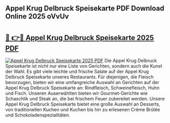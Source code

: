 ## Appel Krug Delbruck Speisekarte PDF Download Online 2025 oVvUv

# <h2><a href="http://gcd5jz.nevu.top/?p=Appel+Krug+Delbruck+Speisekarte">🔗 👉🔴 Appel Krug Delbruck Speisekarte 2025 PDF</a></h2>

[![Appel Krug Delbruck Speisekarte 2025 PDF](https://i.imgur.com/dBaPXMq.png)](http://gcd5jz.nevu.top/?p=Appel+Krug+Delbruck+Speisekarte)
Die Appel Krug Delbruck Speisekarte ist nicht nur eine Liste von Gerichten, sondern auch die Kunst der Wahl. Es gibt viele leichte und frische Salate auf der Appel Krug Delbruck Speisekarte unseres Restaurants. Für diejenigen, die Fleisch bevorzugen, bieten wir eine umfangreiche Auswahl an Gerichten auf der Appel Krug Delbruck Speisekarte an: Rindfleisch, Schweinefleisch, Huhn und Fisch. Unseren Auserwählten bieten wir Gourmet-Gerichte wie Schaschlik und Steak an, die bei frischem Feuer zubereitet werden. Unsere Appel Krug Delbruck Speisekarte bietet eine große Auswahl an Desserts, von traditionellen Kuchen und Kuchen bis hin zu erlesenen Crème Brûlée und Schokoladenspezialitäten.
